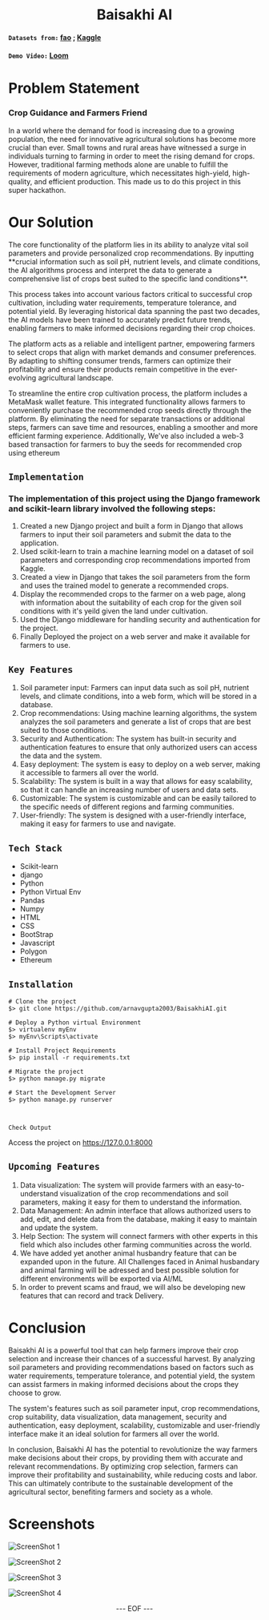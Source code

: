 
<H1 align = "center"> Baisakhi AI </H1>


#### `Datasets from:`  [fao](http://www.fao.org/statistics/databases/en/) ; [Kaggle](https://www.kaggle.com/)
#### `Demo Video:` [Loom](https://www.loom.com/share/98946fd5124243719aa9855b4cdfb1ac) 


    
# Problem Statement
<p>
  <h3>Crop Guidance and Farmers Friend</h3>
 In a world where the demand for food is increasing due to a growing population, the need for innovative agricultural solutions has become more crucial than ever. Small towns and rural areas have witnessed a surge in individuals turning to farming in order to meet the rising demand for crops. However, traditional farming methods alone are unable to fulfill the requirements of modern agriculture, which necessitates high-yield, high-quality, and efficient production. This made us to do this project in this super hackathon. </p> 
  
# Our Solution
<p>
The core functionality of the platform lies in its ability to analyze vital soil parameters and provide personalized crop recommendations. By inputting **crucial information such as soil pH, nutrient levels, and climate conditions, the AI algorithms process and interpret the data to generate a comprehensive list of crops best suited to the specific land conditions**.

This process takes into account various factors critical to successful crop cultivation, including water requirements, temperature tolerance, and potential yield. By leveraging historical data spanning the past two decades, the AI models have been trained to accurately predict future trends, enabling farmers to make informed decisions regarding their crop choices.

The platform acts as a reliable and intelligent partner, empowering farmers to select crops that align with market demands and consumer preferences. By adapting to shifting consumer trends, farmers can optimize their profitability and ensure their products remain competitive in the ever-evolving agricultural landscape.

To streamline the entire crop cultivation process, the platform includes a MetaMask wallet feature. This integrated functionality allows farmers to conveniently purchase the recommended crop seeds directly through the platform. By eliminating the need for separate transactions or additional steps, farmers can save time and resources, enabling a smoother and more efficient farming experience.
Additionally, We've also included a web-3 based transaction for farmers to buy the seeds for recommended crop using ethereum

</p>

## `Implementation`

### The implementation of this project using the Django framework and scikit-learn library involved the following steps:
<ol>
  <li>Created a new Django project and built a form in Django that allows farmers to input their soil parameters and submit the data to the application.</li>
  <li>Used scikit-learn to train a machine learning model on a dataset of soil parameters and corresponding crop recommendations imported from Kaggle.</li>
  <li>Created a view in Django that takes the soil parameters from the form and uses the trained model to generate a recommended crops.</li>
  <li>Display the recommended crops to the farmer on a web page, along with information about the suitability of each crop for the given soil conditions with it's yeild given the land under cultivation.</li>
  <li>Used the Django middleware for handling security and authentication for the project.</li>
  <li>Finally Deployed the project on a web server and make it available for farmers to use.</li>
</ol>

## `Key Features`
<ol>
  <li>Soil parameter input: Farmers can input data such as soil pH, nutrient levels, and climate conditions, into a web form, which will be stored in a database.</li>
  <li>Crop recommendations: Using machine learning algorithms, the system analyzes the soil parameters and generate a list of crops that are best suited to those conditions.</li>
  <li>Security and Authentication: The system has built-in security and authentication features to ensure that only authorized users can access the data and the system.</li>
  <li>Easy deployment: The system is easy to deploy on a web server, making it accessible to farmers all over the world.</li>
  <li>Scalability: The system is built in a way that allows for easy scalability, so that it can handle an increasing number of users and data sets.</li>
  <li>Customizable: The system is customizable and can be easily tailored to the specific needs of different regions and farming communities.</li>
  <li>User-friendly: The system is designed with a user-friendly interface, making it easy for farmers to use and navigate.</li>

</ol> 


## `Tech Stack`
<ul>
  <li>Scikit-learn</li>
  <li>django</li>
  <li>Python</li>
  <li>Python Virtual Env</li>
  <li>Pandas</li>
  <li>Numpy</li>
  <li>HTML</li>
  <li>CSS</li>
  <li>BootStrap</li>
  <li>Javascript</li>
  <li>Polygon</li>
  <li>Ethereum</li>
  
  
</ul>  


## `Installation`

```console
# Clone the project
$> git clone https://github.com/arnavgupta2003/BaisakhiAI.git

# Deploy a Python virtual Environment
$> virtualenv myEnv
$> myEnv\Scripts\activate

# Install Project Requirements
$> pip install -r requirements.txt

# Migrate the project
$> python manage.py migrate

# Start the Development Server
$> python manage.py runserver
      
      
```

`Check Output`

Access the project on https://127.0.0.1:8000
 

 

## `Upcoming Features`
<ol>
   <li>Data visualization: The system will provide farmers with an easy-to-understand visualization of the crop recommendations and soil parameters, making it easy for them to understand the information.</li>
  <li>Data Management: An admin interface that allows authorized users to add, edit, and delete data from the database, making it easy to maintain and update the system.</li>
  <li>Help Section: The system will connect farmers with other experts in this field which also includes other farming communities across the world.</li>
  <li>
  We have added yet another animal husbandry feature that can be expanded upon in the future. All Challenges faced in Animal husbandary and animal farming will be adressed and best possible solution for different environments will be exported via AI/ML
  </li>
  <li>
  In order to prevent scams and fraud, we will also be developing new features that can record and track Delivery.
  </li>
  
</ol>  

# Conclusion
<p>
  Baisakhi AI is a powerful tool that can help farmers improve their crop selection and increase their chances of a successful harvest. By analyzing soil parameters and providing recommendations based on factors such as water requirements, temperature tolerance, and potential yield, the system can assist farmers in making informed decisions about the crops they choose to grow.

The system's features such as soil parameter input, crop recommendations, crop suitability, data visualization, data management, security and authentication, easy deployment, scalability, customizable and user-friendly interface make it an ideal solution for farmers all over the world.

In conclusion, Baisakhi AI has the potential to revolutionize the way farmers make decisions about their crops, by providing them with accurate and relevant recommendations. By optimizing crop selection, farmers can improve their profitability and sustainability, while reducing costs and labor. This can ultimately contribute to the sustainable development of the agricultural sector, benefiting farmers and society as a whole.
</p>

# Screenshots
![ScreenShot 1](https://github.com/navinajk/Baisakhi.ai/blob/main/s1.jpg)

![ScreenShot 2](https://github.com/arnavgupta2003/BaisakhiAI/blob/2a52b91d15608cac7fee8e7f9ef8bf009cf6d2ac/s2.jpg)

![ScreenShot 3](https://github.com/arnavgupta2003/BaisakhiAI/blob/2a52b91d15608cac7fee8e7f9ef8bf009cf6d2ac/s3.jpg)

![ScreenShot 4](https://github.com/arnavgupta2003/BaisakhiAI/blob/2a52b91d15608cac7fee8e7f9ef8bf009cf6d2ac/s4.jpg)

<p align=center> --- EOF --- </p>

